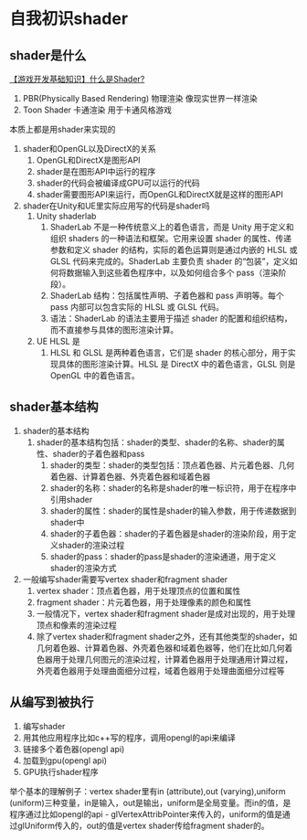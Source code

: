 # 自我初识shader

## shader是什么

[【游戏开发基础知识】什么是Shader?](https://www.bilibili.com/video/BV1qZ4y1q7pm)

1. PBR(Physically Based Rendering) 物理渲染 像现实世界一样渲染
2. Toon Shader 卡通渲染 用于卡通风格游戏

本质上都是用shader来实现的

1. shader和OpenGL以及DirectX的关系
   1. OpenGL和DirectX是图形API
   2. shader是在图形API中运行的程序
   3. shader的代码会被编译成GPU可以运行的代码
   4. shader需要图形API来运行，而OpenGL和DirectX就是这样的图形API
2. shader在Unity和UE里实际应用写的代码是shader吗
   1. Unity shaderlab
      1. ShaderLab 不是一种传统意义上的着色语言，而是 Unity 用于定义和组织 shaders 的一种语法和框架。它用来设置 shader 的属性、传递参数和定义 shader 的结构，实际的着色运算则是通过内嵌的 HLSL 或 GLSL 代码来完成的。ShaderLab 主要负责 shader 的“包装”，定义如何将数据输入到这些着色程序中，以及如何组合多个 pass（渲染阶段）。
      2. ShaderLab 结构：包括属性声明、子着色器和 pass 声明等。每个 pass 内部可以包含实际的 HLSL 或 GLSL 代码。
      3. 语法：ShaderLab 的语法主要用于描述 shader 的配置和组织结构，而不直接参与具体的图形渲染计算。
   2. UE HLSL 是
      1. HLSL 和 GLSL 是两种着色语言，它们是 shader 的核心部分，用于实现具体的图形渲染计算。HLSL 是 DirectX 中的着色语言，GLSL 则是 OpenGL 中的着色语言。

## shader基本结构

1. shader的基本结构
   1. shader的基本结构包括：shader的类型、shader的名称、shader的属性、shader的子着色器和pass
      1. shader的类型：shader的类型包括：顶点着色器、片元着色器、几何着色器、计算着色器、外壳着色器和域着色器
      2. shader的名称：shader的名称是shader的唯一标识符，用于在程序中引用shader
      3. shader的属性：shader的属性是shader的输入参数，用于传递数据到shader中
      4. shader的子着色器：shader的子着色器是shader的渲染阶段，用于定义shader的渲染过程
      5. shader的pass：shader的pass是shader的渲染通道，用于定义shader的渲染方式
2. 一般编写shader需要写vertex shader和fragment shader
   1. vertex shader：顶点着色器，用于处理顶点的位置和属性
   2. fragment shader：片元着色器，用于处理像素的颜色和属性
   3. 一般情况下，vertex shader和fragment shader是成对出现的，用于处理顶点和像素的渲染过程
   4. 除了vertex shader和fragment shader之外，还有其他类型的shader，如几何着色器、计算着色器、外壳着色器和域着色器等，他们在比如几何着色器用于处理几何图元的渲染过程，计算着色器用于处理通用计算过程，外壳着色器用于处理曲面细分过程，域着色器用于处理曲面细分过程等

## 从编写到被执行
1. 编写shader
2. 用其他应用程序比如c++写的程序，调用opengl的api来编译
3. 链接多个着色器(opengl api)
4. 加载到gpu(opengl api)
5. GPU执行shader程序

举个基本的理解例子：vertex shader里有in (attribute),out (varying),uniform (uniform)三种变量，in是输入，out是输出，uniform是全局变量。而in的值，是程序通过比如opengl的api - glVertexAttribPointer来传入的，uniform的值是通过glUniform传入的，out的值是vertex shader传给fragment shader的。